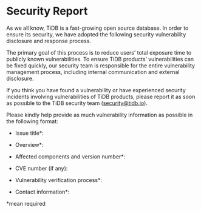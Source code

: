 # Security Report

As we all know, TiDB is a fast-growing open source database. In order to ensure its security, we have adopted the following security vulnerability disclosure and response process.

The primary goal of this process is to reduce users’ total exposure time to publicly known vulnerabilities. To ensure TiDB products’ vulnerabilities can be fixed quickly, our security team is responsible for the entire vulnerability management process, including internal communication and external disclosure.

If you think you have found a vulnerability or have experienced security incidents involving vulnerabilities of TiDB products, please report it as soon as possible to the TiDB security team (security@tidb.io).

Please kindly help provide as much vulnerability information as possible in the following format:

- Issue title*:

- Overview*:

- Affected components and version number*:

- CVE number (if any):

- Vulnerability verification process*:

- Contact information*:

*mean required
